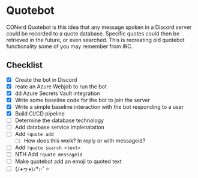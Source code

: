 # Quotebot
CONerd Quotebot is this idea that any message spoken in a Discord server could be recorded to a quote database. Specific quotes could then be retrieved in the future, or even searched.  This is recreating old quotebot functionality some of you may remember from IRC.

## Checklist
- [x] Create the bot in Discord
- [x] reate an Azure Webjob to run the bot
- [x] dd Azure Secrets Vault integration
- [x] Write some baseline code for the bot to join the server
- [x] Write a simple baseline interaction with the bot responding to a user
- [x] Build CI/CD pipeline
- [ ] Determine the database technology
- [ ] Add database service implenatation
- [ ] Add `!quote add`
  - [ ] How does this work? In reply or with messageid?    
- [ ] Add `!quote search <text>`
- [ ] NTH Add `!quote messageid`
- [ ] Make quotebot add an emoji to quoted text
- [ ] (ﾉ◕ヮ◕)ﾉ*:･ﾟ✧
